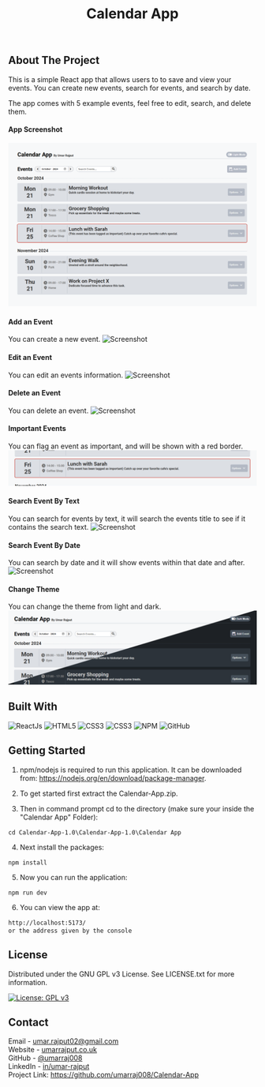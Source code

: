 <h1 align="center">Calendar App</h1>
<br>

## About The Project

This is a simple React app that allows users to to save and view your events. You can create new events, search for events, and search by date.
<br>

The app comes with 5 example events, feel free to edit, search, and delete them.
<br>

#### App Screenshot
![Screenshot](https://raw.githubusercontent.com/umarraj008/Calendar-App/refs/heads/main/Project%20Screenshots/App.png)
<br>

#### Add an Event
You can create a new event.
![Screenshot](https://raw.githubusercontent.com/umarraj008/Calendar-App/refs/heads/main/Project%20Screenshots/addEvent.gif)
<br>

#### Edit an Event
You can edit an events information.
![Screenshot](https://raw.githubusercontent.com/umarraj008/Calendar-App/refs/heads/main/Project%20Screenshots/editEvent.gif)
<br>

#### Delete an Event
You can delete an event.
![Screenshot](https://raw.githubusercontent.com/umarraj008/Calendar-App/refs/heads/main/Project%20Screenshots/deleteEvent.gif)
<br>

#### Important Events
You can flag an event as important, and will be shown with a red border.
![Screenshot](https://raw.githubusercontent.com/umarraj008/Calendar-App/refs/heads/main/Project%20Screenshots/important.png)
<br>

#### Search Event By Text
You can search for events by text, it will search the events title to see if it contains the search text. 
![Screenshot](https://raw.githubusercontent.com/umarraj008/Calendar-App/refs/heads/main/Project%20Screenshots/textSearchEvent.gif)
<br>

#### Search Event By Date
You can search by date and it will show events within that date and after.
![Screenshot](https://raw.githubusercontent.com/umarraj008/Calendar-App/refs/heads/main/Project%20Screenshots/dateSearch.gif)
<br>

#### Change Theme
You can change the theme from light and dark.
![Screenshot](https://raw.githubusercontent.com/umarraj008/Calendar-App/refs/heads/main/Project%20Screenshots/theme.png)

## Built With

![ReactJs](https://img.shields.io/badge/-ReactJs-61DAFB?logo=react&logoColor=white&style=for-the-badge)
![HTML5](https://img.shields.io/badge/html5-%23E34F26.svg?style=for-the-badge&logo=html5&logoColor=white)
![CSS3](https://img.shields.io/badge/css3-%231572B6.svg?style=for-the-badge&logo=css3&logoColor=white)
![CSS3](https://img.shields.io/badge/JavaScript-F7DF1E.svg?style=for-the-badge&logo=JavaScript&logoColor=black)
![NPM](https://img.shields.io/badge/NPM-%23CB3837.svg?style=for-the-badge&logo=npm&logoColor=white)
![GitHub](https://img.shields.io/badge/github-%23121011.svg?style=for-the-badge&logo=github&logoColor=white)


## Getting Started

1. npm/nodejs is required to run this application. It can be downloaded from: https://nodejs.org/en/download/package-manager.

2. To get started first extract the Calendar-App.zip.  

3. Then in command prompt cd to the directory (make sure your inside the "Calendar App" Folder):
```
cd Calendar-App-1.0\Calendar-App-1.0\Calendar App
```

4. Next install the packages:
```
npm install
```

5. Now you can run the application:
```
npm run dev
```

6. You can view the app at:
```
http://localhost:5173/ 
or the address given by the console 
```


## License

Distributed under the GNU GPL v3 License. See LICENSE.txt for more information.

[![License: GPL v3](https://img.shields.io/badge/License-GPLv3-blue.svg)](https://www.gnu.org/licenses/gpl-3.0)


## Contact

Email - umar.rajput02@gmail.com  
Website - [umarrajput.co.uk](umarrajput.co.uk)  
GitHub - [@umarraj008](https://github.com/umarraj008)  
LinkedIn - [in/umar-rajput](https://www.linkedin.com/in/umar-rajput/)   
Project Link: https://github.com/umarraj008/Calendar-App
